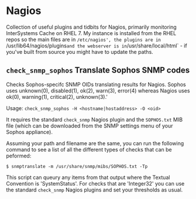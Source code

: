 # Nagios

Collection of useful plugins and tidbits for Nagios, primarily monitoring InterSystems Cache on RHEL 7. My instance is installed from the RHEL repos so the main files are in `/etc/nagios', the plugins are in `/usr/lib64/nagios/plugins` and the webserver is in `/usr/share/local/html` - if you've built from source you might have to update the paths.

## `check_snmp_sophos` Translate Sophos SNMP codes
Checks Sophos-specifc SNMP OIDs translating results for Nagios. Sophos uses unknown(0), disabled(1), ok(2), warn(3), error(4) whereas Nagios uses ok(0), warning(1), critical(2), unknown(3).'

Usage: `check_snmp_sophos -H <hostname|hostaddress> -O <oid>`

It requires the standard `check_snmp` Nagios plugin and the `SOPHOS.txt` MIB file (which can be downloaded from the SNMP settings menu of your Sophos appliance).

Assuming your path and filename are the same, you can run the following command to see a list of all the different types of checks that can be peformed:

`$ snmptranslate -m /usr/share/snmp/mibs/SOPHOS.txt -Tp`

This script can queury any items from that output where the Textual Convention is 'SystemStatus'. For checks that are 'Integer32' you can use the standard `check_snmp` Nagios plugins and set your thresholds as usual.

